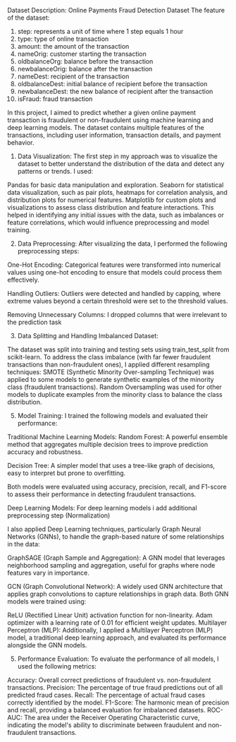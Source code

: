Dataset Description:
Online Payments Fraud Detection Dataset
The feature of the dataset:
1.	step: represents a unit of time where 1 step equals 1 hour
2.	type: type of online transaction
3.	amount: the amount of the transaction
4.	nameOrig: customer starting the transaction
5.	oldbalanceOrg: balance before the transaction
6.	newbalanceOrig: balance after the transaction
7.	nameDest: recipient of the transaction
8.	oldbalanceDest: initial balance of recipient before the transaction
9.	newbalanceDest: the new balance of recipient after the transaction
10.	isFraud: fraud transaction


In this project, I aimed to predict whether a given online payment transaction is fraudulent or non-fraudulent using machine learning and deep learning models. The dataset contains multiple features of the transactions, including user information, transaction details, and payment behavior.

1. Data Visualization:
The first step in my approach was to visualize the dataset to better understand the distribution of the data and detect any patterns or trends. I used:

Pandas for basic data manipulation and exploration.
Seaborn for statistical data visualization, such as pair plots, heatmaps for correlation analysis, and distribution plots for numerical features.
Matplotlib for custom plots and visualizations to assess class distribution and feature interactions.
This helped in identifying any initial issues with the data, such as imbalances or feature correlations, which would influence preprocessing and model training.

2. Data Preprocessing:
After visualizing the data, I performed the following preprocessing steps:

One-Hot Encoding: Categorical features were transformed into numerical values using one-hot encoding to ensure that models could process them effectively.

Handling Outliers: Outliers were detected and handled by capping, where extreme values beyond a certain threshold were set to the threshold values.

Removing Unnecessary Columns: I dropped columns that were irrelevant to the prediction task 

3. Data Splitting and Handling Imbalanced Dataset:
   
The dataset was split into training and testing sets using train_test_split from scikit-learn.
To address the class imbalance (with far fewer fraudulent transactions than non-fraudulent ones), I applied different resampling techniques:
SMOTE (Synthetic Minority Over-sampling Technique) was applied to some models to generate synthetic examples of the minority class (fraudulent transactions).
Random Oversampling was used for other models to duplicate examples from the minority class to balance the class distribution.

5. Model Training:
I trained the following models and evaluated their performance:

Traditional Machine Learning Models:
Random Forest: A powerful ensemble method that aggregates multiple decision trees to improve prediction accuracy and robustness.

Decision Tree: A simpler model that uses a tree-like graph of decisions, easy to interpret but prone to overfitting.

Both models were evaluated using accuracy, precision, recall, and F1-score to assess their performance in detecting fraudulent transactions.

Deep Learning Models: For deep learning models i add additional preprocessing step (Normalization)

I also applied Deep Learning techniques, particularly Graph Neural Networks (GNNs), to handle the graph-based nature of some relationships in the data:

GraphSAGE (Graph Sample and Aggregation): A GNN model that leverages neighborhood sampling and aggregation, useful for graphs where node features vary in importance.

GCN (Graph Convolutional Network): A widely used GNN architecture that applies graph convolutions to capture relationships in graph data.
Both GNN models were trained using:

ReLU (Rectified Linear Unit) activation function for non-linearity.
Adam optimizer with a learning rate of 0.01 for efficient weight updates.
Multilayer Perceptron (MLP):
Additionally, I applied a Multilayer Perceptron (MLP) model, a traditional deep learning approach, and evaluated its performance alongside the GNN models.

5. Performance Evaluation:
To evaluate the performance of all models, I used the following metrics:

Accuracy: Overall correct predictions of fraudulent vs. non-fraudulent transactions.
Precision: The percentage of true fraud predictions out of all predicted fraud cases.
Recall: The percentage of actual fraud cases correctly identified by the model.
F1-Score: The harmonic mean of precision and recall, providing a balanced evaluation for imbalanced datasets.
ROC-AUC: The area under the Receiver Operating Characteristic curve, indicating the model's ability to discriminate between fraudulent and non-fraudulent transactions.
